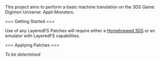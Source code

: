 This project aims to perform a basic machine translation on the 3DS Game: Digimon Universe: Appli Monsters.

=== Getting Started ===

Use of any LayeredFS Patches will require either a [Homebrewed 3DS](https://3ds.hacks.guide/) or an emulator with LayeredFS capabilities.

=== Applying Patches ===

_To be determined_
